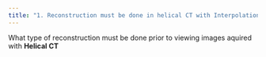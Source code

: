 ```yaml
---
title: "1. Reconstruction must be done in helical CT with Interpolation. The data aquired in one 360 rotation is not all from one plane and it must be interpolated prior to reconstruction."
---
```

What type of reconstruction must be done prior to viewing images aquired with <b>Helical CT</b>

